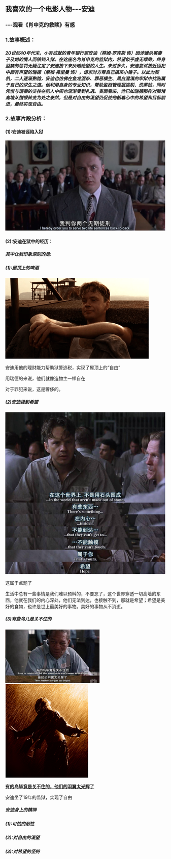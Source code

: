 ## 我喜欢的一个电影人物---安迪

###                          ---观看《肖申克的救赎》有感

### 1.故事概述：

##### 		20世纪40年代末，小有成就的青年银行家安迪（蒂姆·罗宾斯 饰）因涉嫌杀害妻子及她的情人而锒铛入狱。在这座名为肖申克的监狱内，希望似乎虚无缥缈，终身监禁的惩罚无疑注定了安迪接下来灰暗绝望的人生。未过多久，安迪尝试接近囚犯中颇有声望的瑞德（摩根·弗里曼 饰），请求对方帮自己搞来小锤子。以此为契机，二人逐渐熟稔，安迪也仿佛在鱼龙混杂、罪恶横生、黑白混淆的牢狱中找到属于自己的求生之道。他利用自身的专业知识，帮助监狱管理层逃税、洗黑钱，同时凭借与瑞德的交往在犯人中间也渐渐受到礼遇。表面看来，他已如瑞德那样对那堵高墙从憎恨转变为处之泰然，但是对自由的渴望仍促使他朝着心中的希望和目标前进，最终实现自由。

### 2.故事片段分析：

####       (1):安迪被诬陷入狱

<img src="入狱图片.jpg" alt="入狱图片" style="zoom:50%;" />

#### 	   (2):安迪在狱中的经历：

##### 			    其中让我印象深刻的是:

##### 						(1):屋顶上的啤酒

<img src="屋顶上的啤酒.png" style="zoom:67%;" />

安迪用他的理财能力帮助狱警逃税，实现了屋顶上的“自由”

用瑞德的来说，他们就像造物主一样自在

对于罪犯来说，这是奢侈的。

#####    		            (2)安迪提到希望

<img src="安迪对希望的理解.jpg" style="zoom:50%;" />

这属于点题了

生活中总有一些事情是我们难以预料的，不要忘了，这个世界穿透一切高墙的东西，他就在我们的内心深处，他们无法到达，也接触不到，那就是希望；希望是美好的食物，也许是世上最美好的事物。美好的事物从不消逝。

##### 						(3)有些鸟儿是关不住的

<img src="鸟儿羽翼.jpeg" style="zoom:33%;" />

<img src="成功.png" style="zoom:33%;" />

**<u>有的鸟毕竟是关不住的，他们的羽翼太光辉了</u>**

安迪坐了19年的监狱，实现了自由

##### 安迪身上的精神

##### 			(1):可怕的耐性

##### 			(2):对自由的渴望

##### 			(3):对希望的坚持